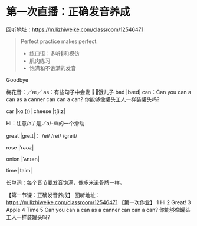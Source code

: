 # 第一次直播：正确发音养成
回听地址：https://m.lizhiweike.com/classroom/12546471 

> Perfect practice makes perfect.
> * 练口语：多听和模仿
> * 肌肉练习
> * 饱满和不饱满的发音

Goodbye

梅花音：／æ／
as：有些句子中会发 饿儿子
bad |bæd|
can：Can you can a can as a canner can can a can? 你能够像罐头工人一样装罐头吗?

car |kɑː(r)|
cheese |tʃiːz|

Hi：注意/ai/ 是／a/-/i/的一个滑动

great |greɪt|： /ei/ /rei/ /greit/

rose |ˈrəʊz|

onion |ˈʌnɪən|

time |taim|

长单词：每个音节要发音饱满，像多米诺骨牌一样。

【第一节课：正确发音养成】
回听地址：https://m.lizhiweike.com/classroom/12546471 
【第一次作业】
1 Hi 
2 Great! 
3 Apple 
4 Time 
5 Can you can a can as a canner can can a can? 你能够像罐头工人一样装罐头吗?